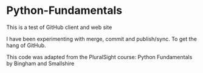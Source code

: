 Python-Fundamentals
===================

This is a test of GitHub client and web site

I have been experimenting with merge, commit and publish/sync. To get the hang of GitHub.

This code was adapted from the PluralSight course: Python Fundamentals by Bingham and Smallshire
